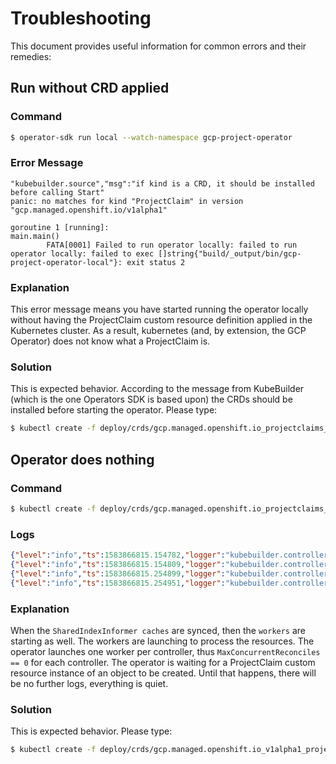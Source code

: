 # Troubleshooting

This document provides useful information for common errors and their remedies:

## Run without CRD applied

### Command

```zsh
$ operator-sdk run local --watch-namespace gcp-project-operator
```

### Error Message

```golang
"kubebuilder.source","msg":"if kind is a CRD, it should be installed before calling Start"
panic: no matches for kind "ProjectClaim" in version "gcp.managed.openshift.io/v1alpha1"

goroutine 1 [running]:
main.main()
        FATA[0001] Failed to run operator locally: failed to run operator locally: failed to exec []string{"build/_output/bin/gcp-project-operator-local"}: exit status 2 
```

### Explanation

This error message means you have started running the operator locally without having the ProjectClaim custom resource definition applied in the Kubernetes cluster.
As a result, kubernetes (and, by extension, the GCP Operator) does not know what a ProjectClaim is.

### Solution

This is expected behavior.
According to the message from KubeBuilder (which is the one Operators SDK is based upon) the CRDs should be installed before starting the operator.
Please type:

```zsh
$ kubectl create -f deploy/crds/gcp.managed.openshift.io_projectclaims_crd.yaml
```


## Operator does nothing

### Command

```zsh
$ kubectl create -f deploy/crds/gcp.managed.openshift.io_projectclaims_crd.yaml
```

### Logs

```json
{"level":"info","ts":1583866815.154782,"logger":"kubebuilder.controller","msg":"Starting Controller","controller":"projectreference-controller"}
{"level":"info","ts":1583866815.154809,"logger":"kubebuilder.controller","msg":"Starting Controller","controller":"projectclaim-controller"}
{"level":"info","ts":1583866815.254899,"logger":"kubebuilder.controller","msg":"Starting workers","controller":"projectclaim-controller","worker count":1}
{"level":"info","ts":1583866815.254951,"logger":"kubebuilder.controller","msg":"Starting workers","controller":"projectreference-controller","worker count":1}
```

### Explanation

When the `SharedIndexInformer caches` are synced, then the `workers` are starting as well.
The workers are launching to process the resources.
The operator launches one worker per controller, thus `MaxConcurrentReconciles == 0` for each controller.
The operator is waiting for a ProjectClaim custom resource instance of an object to be created.
Until that happens, there will be no further logs, everything is quiet.

### Solution

This is expected behavior.
Please type:

```zsh
$ kubectl create -f deploy/crds/gcp.managed.openshift.io_v1alpha1_projectclaim_cr.yaml
```
